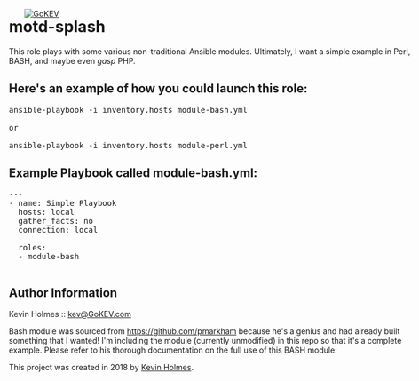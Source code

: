 [![GoKEV](http://GoKEV.com/GoKEV200.png)](http://GoKEV.com/)

<div style="position: absolute; top: 40px; left: 200px;">

# motd-splash

This role plays with some various non-traditional Ansible modules.  Ultimately, I want a simple example in Perl, BASH, and maybe even *gasp* PHP.



## Here's an example of how you could launch this role:
<pre>
ansible-playbook -i inventory.hosts module-bash.yml 

or
 
ansible-playbook -i inventory.hosts module-perl.yml
</pre>

## Example Playbook called module-bash.yml:

<pre>
---
- name: Simple Playbook
  hosts: local
  gather_facts: no
  connection: local

  roles:
  - module-bash

</pre>


Author Information
------------------

Kevin Holmes :: kev@GoKEV.com

Bash module was sourced from https://github.com/pmarkham because he's a genius and had already built something that I wanted!  I'm including the module (currently unmodified) in this repo so that it's a complete example.
Please refer to his thorough documentation on the full use of this BASH module: 



This project was created in 2018 by [Kevin Holmes](http://GoKEV.com/).

